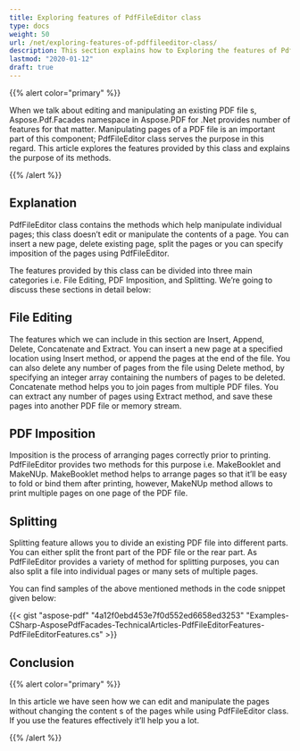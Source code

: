 ```yaml
---
title: Exploring features of PdfFileEditor class
type: docs
weight: 50
url: /net/exploring-features-of-pdffileeditor-class/
description: This section explains how to Exploring the features of PdfFileEditor class.
lastmod: "2020-01-12"
draft: true
---
```


{{% alert color="primary" %}} 

When we talk about editing and manipulating an existing PDF file s, Aspose.Pdf.Facades namespace in Aspose.PDF for .Net provides number of features for that matter. Manipulating pages of a PDF file is an important part of this component; PdfFileEditor class serves the purpose in this regard. This article explores the features provided by this class and explains the purpose of its methods.

{{% /alert %}} 

## Explanation

PdfFileEditor class contains the methods which help manipulate individual pages; this class doesn’t edit or manipulate the contents of a page. You can insert a new page, delete existing page, split the pages or you can specify imposition of the pages using PdfFileEditor.

The features provided by this class can be divided into three main categories i.e. File Editing, PDF Imposition, and Splitting. We’re going to discuss these sections in detail below:

## File Editing

The features which we can include in this section are Insert, Append, Delete, Concatenate and Extract. You can insert a new page at a specified location using Insert method, or append the pages at the end of the file. You can also delete any number of pages from the file using Delete method, by specifying an integer array containing the numbers of pages to be deleted. Concatenate method helps you to join pages from multiple PDF files. You can extract any number of pages using Extract method, and save these pages into another PDF file or memory stream.

## PDF Imposition

Imposition is the process of arranging pages correctly prior to printing. PdfFileEditor provides two methods for this purpose i.e. MakeBooklet and MakeNUp. MakeBooklet method helps to arrange pages so that it’ll be easy to fold or bind them after printing, however, MakeNUp method allows to print multiple pages on one page of the PDF file.

## Splitting

Splitting feature allows you to divide an existing PDF file into different parts. You can either split the front part of the PDF file or the rear part. As PdfFileEditor provides a variety of method for splitting purposes, you can also split a file into individual pages or many sets of multiple pages.

You can find samples of the above mentioned methods in the code snippet given below:



{{< gist "aspose-pdf" "4a12f0ebd453e7f0d552ed6658ed3253" "Examples-CSharp-AsposePdfFacades-TechnicalArticles-PdfFileEditorFeatures-PdfFileEditorFeatures.cs" >}}

## Conclusion

{{% alert color="primary" %}} 

In this article we have seen how we can edit and manipulate the pages without changing the content s of the pages while using PdfFileEditor class. If you use the features effectively it’ll help you a lot.

{{% /alert %}} 